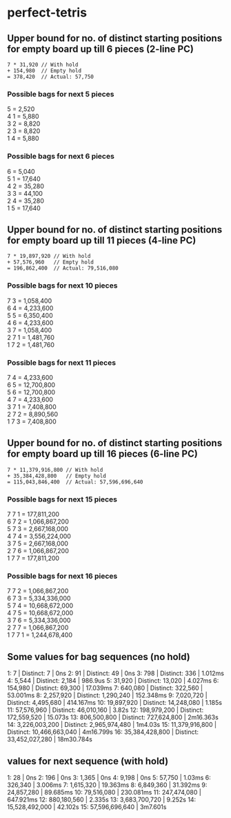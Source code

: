 # perfect-tetris

## Upper bound for no. of distinct starting positions for empty board up till 6 pieces (2-line PC)

```text
7 * 31,920 // With hold
+ 154,980  // Empty hold
= 378,420  // Actual: 57,750
```

### Possible bags for next 5 pieces

5   = 2,520\
4 1 = 5,880\
3 2 = 8,820\
2 3 = 8,820\
1 4 = 5,880

### Possible bags for next 6 pieces

6   = 5,040\
5 1 = 17,640\
4 2 = 35,280\
3 3 = 44,100\
2 4 = 35,280\
1 5 = 17,640

## Upper bound for no. of distinct starting positions for empty board up till 11 pieces (4-line PC)

```text
7 * 19,897,920 // With hold
+ 57,576,960   // Empty hold
= 196,862,400  // Actual: 79,516,080
```

### Possible bags for next 10 pieces

7 3   = 1,058,400\
6 4   = 4,233,600\
5 5   = 6,350,400\
4 6   = 4,233,600\
3 7   = 1,058,400\
2 7 1 = 1,481,760\
1 7 2 = 1,481,760

### Possible bags for next 11 pieces

7 4   = 4,233,600\
6 5   = 12,700,800\
5 6   = 12,700,800\
4 7   = 4,233,600\
3 7 1 = 7,408,800\
2 7 2 = 8,890,560\
1 7 3 = 7,408,800

## Upper bound for no. of distinct starting positions for empty board up till 16 pieces (6-line PC)

```text
7 * 11,379,916,800 // With hold
+ 35,384,428,800   // Empty hold
= 115,043,846,400  // Actual: 57,596,696,640
```

### Possible bags for next 15 pieces

7 7 1 = 177,811,200\
6 7 2 = 1,066,867,200\
5 7 3 = 2,667,168,000\
4 7 4 = 3,556,224,000\
3 7 5 = 2,667,168,000\
2 7 6 = 1,066,867,200\
1 7 7 = 177,811,200

### Possible bags for next 16 pieces

7 7 2   = 1,066,867,200\
6 7 3   = 5,334,336,000\
5 7 4   = 10,668,672,000\
4 7 5   = 10,668,672,000\
3 7 6   = 5,334,336,000\
2 7 7   = 1,066,867,200\
1 7 7 1 = 1,244,678,400

## Some values for bag sequences (no hold)

 1:              7 | Distinct:              7 | 0ns
 2:             91 | Distinct:             49 | 0ns
 3:            798 | Distinct:            336 | 1.012ms
 4:          5,544 | Distinct:          2,184 | 986.9us
 5:         31,920 | Distinct:         13,020 | 4.027ms
 6:        154,980 | Distinct:         69,300 | 17.039ms
 7:        640,080 | Distinct:        322,560 | 53.001ms
 8:      2,257,920 | Distinct:      1,290,240 | 152.348ms
 9:      7,020,720 | Distinct:      4,495,680 | 414.167ms
10:     19,897,920 | Distinct:     14,248,080 | 1.185s
11:     57,576,960 | Distinct:     46,010,160 | 3.82s
12:    198,979,200 | Distinct:    172,559,520 | 15.073s
13:    806,500,800 | Distinct:    727,624,800 | 2m16.363s
14:  3,226,003,200 | Distinct:  2,965,974,480 | 1m4.03s
15: 11,379,916,800 | Distinct: 10,466,663,040 | 4m16.799s
16: 35,384,428,800 | Distinct: 33,452,027,280 | 18m30.784s

## values for next sequence (with hold)

 1:             28 | 0ns
 2:            196 | 0ns
 3:          1,365 | 0ns
 4:          9,198 | 0ns
 5:         57,750 | 1.03ms
 6:        326,340 | 3.006ms
 7:      1,615,320 | 19.363ms
 8:      6,849,360 | 31.392ms
 9:     24,857,280 | 89.685ms
10:     79,516,080 | 230.081ms
11:    247,474,080 | 647.921ms
12:    880,180,560 | 2.335s
13:  3,683,700,720 | 9.252s
14: 15,528,492,000 | 42.102s
15: 57,596,696,640 | 3m7.601s
